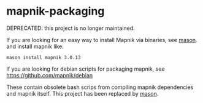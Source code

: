 # mapnik-packaging

DEPRECATED: this project is no longer maintained.

If you are looking for an easy way to install Mapnik via binaries, see [mason](https://github.com/mapbox/mason#installation). and install mapnik like:

```
mason install mapnik 3.0.13
```

If you are looking for debian scripts for packaging mapnik, see https://github.com/mapnik/debian

These contain obsolete bash scrips from compiling mapnik dependencies and mapnik itself. This project has been replaced by [mason](https://github.com/mapbox/mason).

